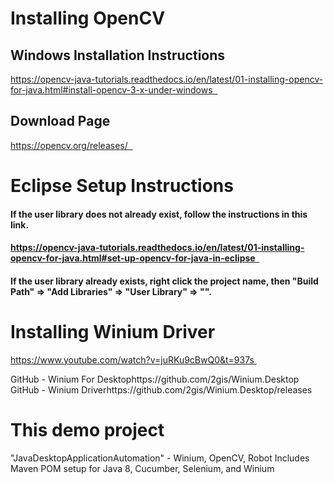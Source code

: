 # Installing OpenCV
## Windows Installation Instructions
https://opencv-java-tutorials.readthedocs.io/en/latest/01-installing-opencv-for-java.html#install-opencv-3-x-under-windows  

## Download Page
https://opencv.org/releases/  

# Eclipse Setup Instructions
#### If the user library does not already exist, follow the instructions in this link.
#### https://opencv-java-tutorials.readthedocs.io/en/latest/01-installing-opencv-for-java.html#set-up-opencv-for-java-in-eclipse  
#### If the user library already exists, right click the project name, then "Build Path" => "Add Libraries" => "User Library" => "<nameOfYourLibrary>".

# Installing Winium Driver
https://www.youtube.com/watch?v=juRKu9cBwQ0&t=937s 

GitHub - Winium For Desktophttps://github.com/2gis/Winium.Desktop
GitHub - Winium Driverhttps://github.com/2gis/Winium.Desktop/releases

# This demo project
"JavaDesktopApplicationAutomation" - Winium, OpenCV, Robot
Includes Maven POM setup for Java 8, Cucumber, Selenium, and Winium
